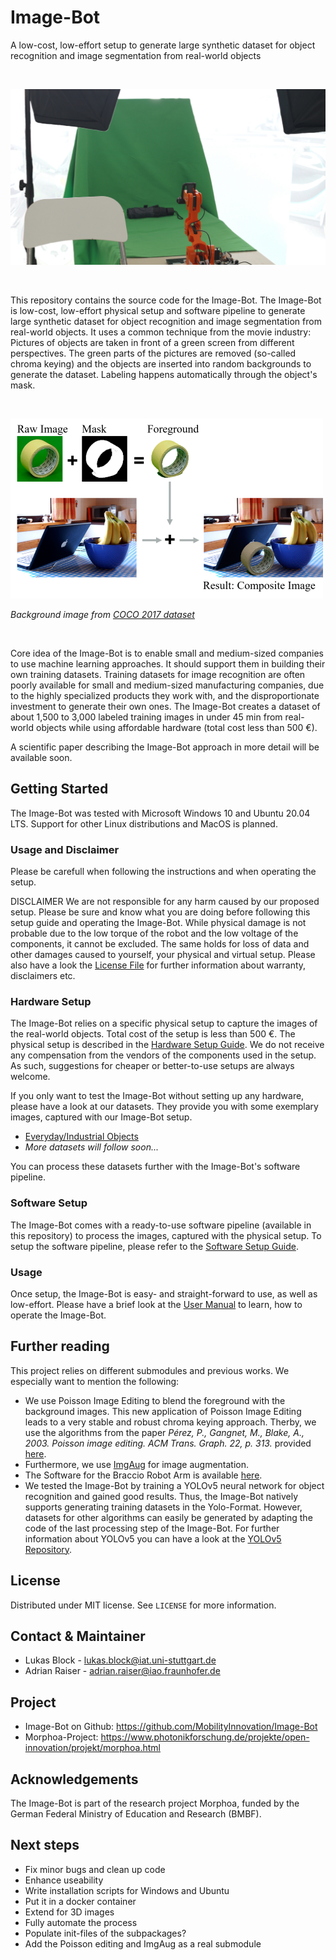 # Image-Bot

A low-cost, low-effort setup to generate large synthetic dataset for object recognition and image segmentation from real-world objects

&nbsp;  

![ImageBot-Setup](doc/images/ImageBotSetup.png)

&nbsp;  

This repository contains the source code for the Image-Bot. The Image-Bot is low-cost, low-effort physical setup and software pipeline to generate large synthetic dataset for object recognition and image segmentation from real-world objects. It uses a common technique from the movie industry: Pictures of objects are taken in front of a green screen from different perspectives. The green parts of the pictures are removed (so-called chroma keying) and the objects are inserted into random backgrounds to generate the dataset. Labeling happens automatically through the object's mask.

&nbsp;  

![Basic Functionality](doc/images/BasicFunctionality.png)

*Background image from [COCO 2017 dataset](https://cocodataset.org/)*

&nbsp;  

Core idea of the Image-Bot is to enable small and medium-sized companies to use machine learning approaches. It should support them in building their own training datasets. Training datasets for image recognition are often poorly available for small and medium-sized manufacturing companies, due to the highly specialized products they work with, and the disproportionate investment to generate their own ones. The Image-Bot creates a dataset of about 1,500 to 3,000 labeled training images in under 45 min from real-world objects while using affordable hardware (total cost less than 500 €).

A scientific paper describing the Image-Bot approach in more detail will be available soon.

## Getting Started

The Image-Bot was tested with Microsoft Windows 10 and Ubuntu 20.04 LTS. Support for other Linux distributions and MacOS is planned.

### Usage and Disclaimer

Please be carefull when following the instructions and when operating the setup.

DISCLAIMER We are not responsible for any harm caused by our proposed setup. Please be sure and know what you are doing before following this setup guide and operating the Image-Bot. While physical damage is not probable due to the low torque of the robot and the low voltage of the components, it cannot be excluded. The same holds for loss of data and other damages caused to yourself, your physical and virtual setup. Please also have a look the [License File](LICENSE) for further information about warranty, disclaimers etc.

### Hardware Setup

The Image-Bot relies on a specific physical setup to capture the images of the real-world objects. Total cost of the setup is less than 500 €. The physical setup is described in the [Hardware Setup Guide](doc/HardwareSetup.md).
We do not receive any compensation from the vendors of the components used in the setup. As such, suggestions for cheaper or better-to-use setups are always welcome.

If you only want to test the Image-Bot without setting up any hardware, please have a look at our datasets. They provide you with some exemplary images, captured with our Image-Bot setup.

* [Everyday/Industrial Objects](https://doi.org/10.17632/4nn2w8rvx3.1)
* *More datasets will follow soon...*

You can process these datasets further with the Image-Bot's software pipeline.

### Software Setup

The Image-Bot comes with a ready-to-use software pipeline (available in this repository) to process the images, captured with the physical setup. To setup the software pipeline, please refer to the [Software Setup Guide](doc/SoftwareSetup.md).

### Usage

Once setup, the Image-Bot is easy- and straight-forward to use, as well as low-effort. Please have a brief look at the [User Manual](doc/UserManual.md) to learn, how to operate the Image-Bot.

## Further reading

This project relies on different submodules and previous works. We especially want to mention the following:

* We use Poisson Image Editing to blend the foreground with the background images. This new application of Poisson Image Editing leads to a very stable and robust chroma keying approach. Therby, we use the algorithms from the paper *Pérez, P., Gangnet, M., Blake, A., 2003. Poisson image editing. ACM Trans. Graph. 22, p. 313.* provided [here](https://github.com/PPPW/poisson-image-editing).
* Furthermore, we use [ImgAug](https://github.com/aleju/imgaug) for image augmentation.
* The Software for the Braccio Robot Arm is available [here](https://github.com/MobilityInnovation/BraccioController).
* We tested the Image-Bot by training a YOLOv5 neural network for object recognition and gained good results. Thus, the Image-Bot natively supports generating training datasets in the Yolo-Format. However, datasets for other algorithms can easily be generated by adapting the code of the last processing step of the Image-Bot.
For further information about YOLOv5 you can have a look at the [YOLOv5 Repository](https://github.com/ultralytics/yolov5).

## License

Distributed under MIT license. See `LICENSE` for more information.

## Contact & Maintainer

* Lukas Block - <lukas.block@iat.uni-stuttgart.de>
* Adrian Raiser - <adrian.raiser@iao.fraunhofer.de>

## Project

* Image-Bot on Github: <https://github.com/MobilityInnovation/Image-Bot>
* Morphoa-Project: <https://www.photonikforschung.de/projekte/open-innovation/projekt/morphoa.html>

## Acknowledgements

The Image-Bot is part of the research project Morphoa, funded by the German Federal Ministry of Education and Research (BMBF).

## Next steps

* Fix minor bugs and clean up code
* Enhance useability
* Write installation scripts for Windows and Ubuntu
* Put it in a docker container
* Extend for 3D images
* Fully automate the process
* Populate init-files of the subpackages?
* Add the Poisson editing and ImgAug as a real submodule

